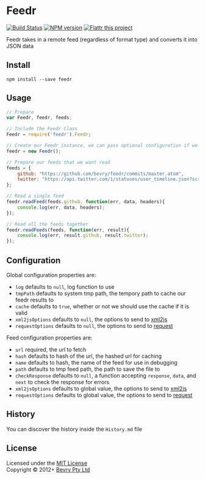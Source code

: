 # Feedr

[![Build Status](https://secure.travis-ci.org/bevry/feedr.png?branch=master)](http://travis-ci.org/bevry/feedr)
[![NPM version](https://badge.fury.io/js/feedr.png)](https://npmjs.org/package/feedr)
[![Flattr this project](https://raw.github.com/balupton/flattr-buttons/master/badge-89x18.gif)](http://flattr.com/thing/344188/balupton-on-Flattr)

Feedr takes in a remote feed (regardless of format type) and converts it into JSON data



## Install

```
npm install --save feedr
```



## Usage

``` javascript
// Prepare
var Feedr, feedr, feeds;

// Include the Feedr Class
Feedr = require('feedr').Feedr;

// Create our Feedr instance, we can pass optional configuration if we wanted
feedr = new Feedr();

// Prepare our feeds that we want read
feeds = {
	github: "https://github.com/bevry/feedr/commits/master.atom",
	twitter: "https://api.twitter.com/1/statuses/user_timeline.json?screen_name=balupton&count=20&include_entities=true&include_rts=true"
};

// Read a single feed
feedr.readFeed(feeds.github, function(err, data, headers){
	console.log(err, data, headers);
});

// Read all the feeds together
feedr.readFeeds(feeds, function(err, result){
	console.log(err, result.github, result.twitter);
});
```



## Configuration

Global configuration properties are:

- `log` defaults to `null`, log function to use
- `tmpPath` defaults to system tmp path, the tempory path to cache our feedr results to
- `cache` defaults to `true`, whether or not we should use the cache if it is valid
- `xml2jsOptions` defaults to `null`, the options to send to [xml2js](https://github.com/Leonidas-from-XIV/node-xml2js)
- `requestOptions` defaults to `null`, the options to send to [request](https://github.com/mikeal/request)

Feed configuration properties are:

- `url` required, the url to fetch
- `hash` defaults to hash of the url, the hashed url for caching
- `name` defaults to hash, the name of the feed for use in debugging
- `path` defaults to tmp feed path, the path to save the file to
- `checkResponse` defaults to `null`, a function accepting `response`, `data`, and `next` to check the response for errors
- `xml2jsOptions` defaults to global value, the options to send to [xml2js](https://github.com/Leonidas-from-XIV/node-xml2js)
- `requestOptions` defaults to global value, the options to send to [request](https://github.com/mikeal/request)


## History
You can discover the history inside the `History.md` file



## License
Licensed under the [MIT License](http://creativecommons.org/licenses/MIT/)
<br/>Copyright &copy; 2012+ [Bevry Pty Ltd](http://bevry.me)